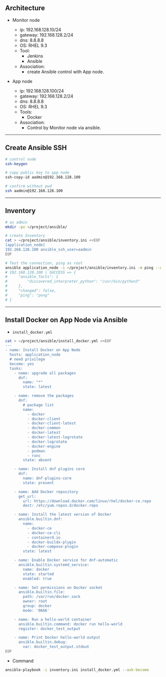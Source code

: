 ## Architecture

- Monitor node

  - ip: 192.168.128.10/24
  - gateway: 192.168.128.2/24
  - dns: 8.8.8.8
  - OS: RHEL 9.3
  - Tool:
    - Jenkins
    - Ansible
  - Association:
    - create Ansible control with App node.

- App node
  - ip: 192.168.128.100/24
  - gateway: 192.168.128.2/24
  - dns: 8.8.8.8
  - OS: RHEL 9.3
  - Tools:
    - Docker
  - Association:
    - Control by Monitor node via ansible.

---

## Create Ansible SSH

```sh
# control node
ssh-keygen

# copy public key to app node
ssh-copy-id aadmin@192.168.128.100

# confirm without pwd
ssh aadmin@192.168.128.100
```

---

## Inventory

```sh
# as admin
mkdir -pv ~/project/ansible/

# create Inventory
cat > ~/project/ansible/inventory.ini <<EOF
[application_node]
192.168.128.100 ansible_ssh_user=aadmin
EOF

# Test the connection, ping as root
ansible application_node -i ~/project/ansible/inventory.ini -m ping --user=aadmin
# 192.168.128.100 | SUCCESS => {
#     "ansible_facts": {
#         "discovered_interpreter_python": "/usr/bin/python3"
#     },
#     "changed": false,
#     "ping": "pong"
# }
```

---

## Install Docker on App Node via Ansible

- `install_docker.yml`

```sh
cat > ~/project/ansible/install_docker.yml <<EOF
---
- name: Install Docker on App Node
  hosts: application_node
  # need privilege
  become: yes
  tasks:
    - name: upgrade all packages
      dnf:
        name: "*"
        state: latest

    - name: remove the packages
      dnf:
        # package list
        name:
          - docker
          - docker-client
          - docker-client-latest
          - docker-common
          - docker-latest
          - docker-latest-logrotate
          - docker-logrotate
          - docker-engine
          - podman
          - runc
        state: absent

    - name: Install dnf plugins core
      dnf:
        name: dnf-plugins-core
        state: present

    - name: Add Docker repository
      get_url:
        url: https://download.docker.com/linux/rhel/docker-ce.repo
        dest: /etc/yum.repos.d/docker.repo

    - name: Install the latest version of Docker
      ansible.builtin.dnf:
        name:
          - docker-ce
          - docker-ce-cli
          - containerd.io
          - docker-buildx-plugin
          - docker-compose-plugin
        state: latest

    - name: Enable Docker service for dnf-automatic
      ansible.builtin.systemd_service:
        name: docker
        state: started
        enabled: true

    - name: Set permissions on Docker socket
      ansible.builtin.file:
        path: /var/run/docker.sock
        owner: root
        group: docker
        mode: '0666'

    - name: Run a hello-world container
      ansible.builtin.command: docker run hello-world
      register: docker_test_output

    - name: Print Docker hello-world output
      ansible.builtin.debug:
        var: docker_test_output.stdout
EOF
```

- Command

```sh
ansible-playbook -i inventory.ini install_docker.yml --ask-become
```
